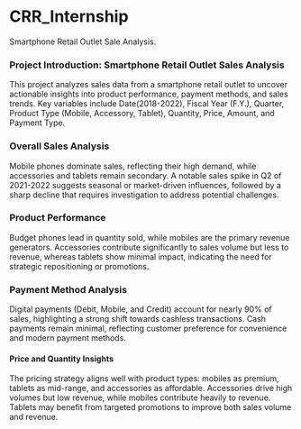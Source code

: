 # CRR_Internship
Smartphone Retail Outlet Sale Analysis.
### **Project Introduction: Smartphone Retail Outlet Sales Analysis**  
This project analyzes sales data from a smartphone retail outlet to uncover actionable insights into product performance, payment methods, and sales trends. Key variables include Date(2018-2022), Fiscal Year (F.Y.), Quarter, Product Type (Mobile, Accessory, Tablet), Quantity, Price, Amount, and Payment Type.

### **Overall Sales Analysis**  
Mobile phones dominate sales, reflecting their high demand, while accessories and tablets remain secondary. A notable sales spike in Q2 of 2021-2022 suggests seasonal or market-driven influences, followed by a sharp decline that requires investigation to address potential challenges.

### **Product Performance**  
Budget phones lead in quantity sold, while mobiles are the primary revenue generators. Accessories contribute significantly to sales volume but less to revenue, whereas tablets show minimal impact, indicating the need for strategic repositioning or promotions.

### **Payment Method Analysis**  
Digital payments (Debit, Mobile, and Credit) account for nearly 90% of sales, highlighting a strong shift towards cashless transactions. Cash payments remain minimal, reflecting customer preference for convenience and modern payment methods.

#### **Price and Quantity Insights**  
The pricing strategy aligns well with product types: mobiles as premium, tablets as mid-range, and accessories as affordable. Accessories drive high volumes but low revenue, while mobiles contribute heavily to revenue. Tablets may benefit from targeted promotions to improve both sales volume and revenue.
